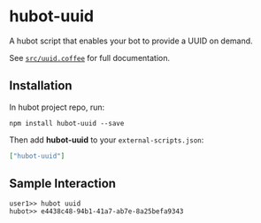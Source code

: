 # hubot-uuid

A hubot script that enables your bot to provide a UUID on demand.

See [`src/uuid.coffee`](src/uuid.coffee) for full documentation.

## Installation

In hubot project repo, run:

`npm install hubot-uuid --save`

Then add **hubot-uuid** to your `external-scripts.json`:

```json
["hubot-uuid"]
```

## Sample Interaction

```
user1>> hubot uuid
hubot>> e4438c48-94b1-41a7-ab7e-8a25befa9343
```
